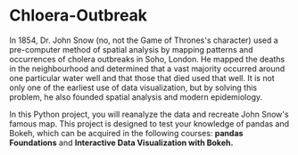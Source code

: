 # Chloera-Outbreak

In 1854, Dr. John Snow (no, not the Game of Thrones's character) used a pre-computer method of spatial analysis by mapping patterns and occurrences of cholera outbreaks in Soho, London. He mapped the deaths in the neighbourhood and determined that a vast majority occurred around one particular water well and that those that died used that well. It is not only one of the earliest use of data visualization, but by solving this problem, he also founded spatial analysis and modern epidemiology.

In this Python project, you will reanalyze the data and recreate John Snow's famous map. This project is designed to test your knowledge of pandas and Bokeh, which can be acquired in the following courses: <b>pandas Foundations</b> and <b>Interactive Data Visualization with Bokeh<b>.
